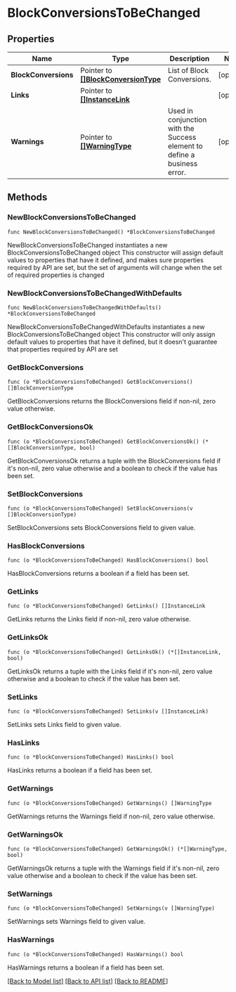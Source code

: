 # BlockConversionsToBeChanged

## Properties

Name | Type | Description | Notes
------------ | ------------- | ------------- | -------------
**BlockConversions** | Pointer to [**[]BlockConversionType**](BlockConversionType.md) | List of Block Conversions. | [optional] 
**Links** | Pointer to [**[]InstanceLink**](InstanceLink.md) |  | [optional] 
**Warnings** | Pointer to [**[]WarningType**](WarningType.md) | Used in conjunction with the Success element to define a business error. | [optional] 

## Methods

### NewBlockConversionsToBeChanged

`func NewBlockConversionsToBeChanged() *BlockConversionsToBeChanged`

NewBlockConversionsToBeChanged instantiates a new BlockConversionsToBeChanged object
This constructor will assign default values to properties that have it defined,
and makes sure properties required by API are set, but the set of arguments
will change when the set of required properties is changed

### NewBlockConversionsToBeChangedWithDefaults

`func NewBlockConversionsToBeChangedWithDefaults() *BlockConversionsToBeChanged`

NewBlockConversionsToBeChangedWithDefaults instantiates a new BlockConversionsToBeChanged object
This constructor will only assign default values to properties that have it defined,
but it doesn't guarantee that properties required by API are set

### GetBlockConversions

`func (o *BlockConversionsToBeChanged) GetBlockConversions() []BlockConversionType`

GetBlockConversions returns the BlockConversions field if non-nil, zero value otherwise.

### GetBlockConversionsOk

`func (o *BlockConversionsToBeChanged) GetBlockConversionsOk() (*[]BlockConversionType, bool)`

GetBlockConversionsOk returns a tuple with the BlockConversions field if it's non-nil, zero value otherwise
and a boolean to check if the value has been set.

### SetBlockConversions

`func (o *BlockConversionsToBeChanged) SetBlockConversions(v []BlockConversionType)`

SetBlockConversions sets BlockConversions field to given value.

### HasBlockConversions

`func (o *BlockConversionsToBeChanged) HasBlockConversions() bool`

HasBlockConversions returns a boolean if a field has been set.

### GetLinks

`func (o *BlockConversionsToBeChanged) GetLinks() []InstanceLink`

GetLinks returns the Links field if non-nil, zero value otherwise.

### GetLinksOk

`func (o *BlockConversionsToBeChanged) GetLinksOk() (*[]InstanceLink, bool)`

GetLinksOk returns a tuple with the Links field if it's non-nil, zero value otherwise
and a boolean to check if the value has been set.

### SetLinks

`func (o *BlockConversionsToBeChanged) SetLinks(v []InstanceLink)`

SetLinks sets Links field to given value.

### HasLinks

`func (o *BlockConversionsToBeChanged) HasLinks() bool`

HasLinks returns a boolean if a field has been set.

### GetWarnings

`func (o *BlockConversionsToBeChanged) GetWarnings() []WarningType`

GetWarnings returns the Warnings field if non-nil, zero value otherwise.

### GetWarningsOk

`func (o *BlockConversionsToBeChanged) GetWarningsOk() (*[]WarningType, bool)`

GetWarningsOk returns a tuple with the Warnings field if it's non-nil, zero value otherwise
and a boolean to check if the value has been set.

### SetWarnings

`func (o *BlockConversionsToBeChanged) SetWarnings(v []WarningType)`

SetWarnings sets Warnings field to given value.

### HasWarnings

`func (o *BlockConversionsToBeChanged) HasWarnings() bool`

HasWarnings returns a boolean if a field has been set.


[[Back to Model list]](../README.md#documentation-for-models) [[Back to API list]](../README.md#documentation-for-api-endpoints) [[Back to README]](../README.md)


